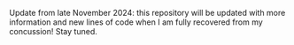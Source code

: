 Update from late November 2024: this repository will be updated with more information and new lines of code when I am fully recovered from my concussion! Stay tuned.
